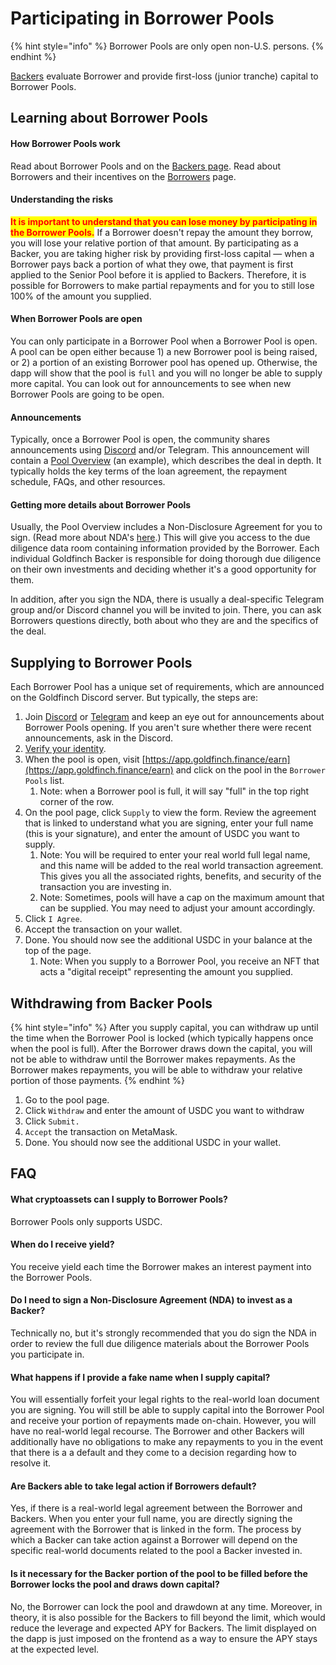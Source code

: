 # Participating in Borrower Pools

{% hint style="info" %}
Borrower Pools are only open non-U.S. persons.
{% endhint %}

[Backers](../protocol-mechanics/backers.md) evaluate Borrower and provide first-loss (junior tranche) capital to Borrower Pools.&#x20;

## Learning about Borrower Pools

#### How Borrower Pools work

Read about Borrower Pools and on the [Backers page](../protocol-mechanics/backers.md). Read about Borrowers and their incentives on the [Borrowers](../protocol-mechanics/borrowers.md) page.

#### Understanding the risks

<mark style="color:red;">**It is important to understand that you can lose money by participating in the Borrower Pools.**</mark> If a Borrower doesn't repay the amount they borrow, you will lose your relative portion of that amount. By participating as a Backer, you are taking higher risk by providing first-loss capital — when a Borrower pays back a portion of what they owe, that payment is first applied to the Senior Pool before it is applied to Backers. Therefore, it is possible for Borrowers to make partial repayments and for you to still lose 100% of the amount you supplied.

#### When Borrower Pools are open

You can only participate in a Borrower Pool when a Borrower Pool is open. A pool can be open either because 1) a new Borrower pool is being raised, or 2) a portion of an existing Borrower pool has opened up. Otherwise, the dapp will show that the pool is `full` and you will no longer be able to supply more capital. You can look out for announcements to see when new Borrower Pools are going to be open.

#### Announcements

Typically, once a Borrower Pool is open, the community shares announcements using [Discord](https://discord.com/invite/HVeaca3fN8) and/or Telegram. This announcement will contain a [Pool Overview](https://files.gitbook.com/v0/b/gitbook-x-prod.appspot.com/o/spaces%2F-MlGaVCGIXm8i0k0uhfS%2Fuploads%2FkuplVhYH6Lz4IlUCuXPT%2FSample\_Pool\_Overview.pdf?alt=media\&token=39f94f57-aa32-4e3b-8fdc-0117ad3cce37) (an example), which describes the deal in depth. It typically holds the key terms of the loan agreement, the repayment schedule, FAQs, and other resources.

#### **Getting more details about Borrower Pools**

Usually, the Pool Overview includes a Non-Disclosure Agreement for you to sign. (Read more about NDA's [here](https://www.investopedia.com/terms/n/nda.asp).) This will give you access to the due diligence data room containing information provided by the Borrower. Each individual Goldfinch Backer is responsible for doing thorough due diligence on their own investments and deciding whether it's a good opportunity for them.

In addition, after you sign the NDA, there is usually a deal-specific Telegram group and/or Discord channel you will be invited to join. There, you can ask Borrowers questions directly, both about who they are and the specifics of the deal.&#x20;

## Supplying to Borrower Pools

Each Borrower Pool has a unique set of requirements, which are announced on the Goldfinch Discord server. But typically, the steps are:

1. Join [Discord](https://discord.com/invite/HVeaca3fN8) or [Telegram](https://t.me/goldfinch\_finance) and keep an eye out for announcements about Borrower Pools opening. If you aren't sure whether there were recent announcements, ask in the Discord.
2. [Verify your identity](verifying-your-identity.md).
3. When the pool is open, visit [https://app.goldfinch.finance/earn](https://app.goldfinch.finance/earn) and click on the pool in the `Borrower Pools` list.&#x20;
   1. Note: when a Borrower pool is full, it will say "full" in the top right corner of the row.
4. On the pool page, click `Supply` to view the form. Review the agreement that is linked to understand what you are signing, enter your full name (this is your signature), and enter the amount of USDC you want to supply.
   1. Note: You will be required to enter your real world full legal name, and this name will be added to the real world transaction agreement. This gives you all the associated rights, benefits, and security of the transaction you are investing in.
   2. Note: Sometimes, pools will have a cap on the maximum amount that can be supplied. You may need to adjust your amount accordingly.
5. Click `I Agree`.
6. Accept the transaction on your wallet.
7. Done. You should now see the additional USDC in your balance at the top of the page.
   1. Note: When you supply to a Borrower Pool, you receive an NFT that acts a "digital receipt"  representing the amount you supplied.

## Withdrawing from Backer Pools

{% hint style="info" %}
After you supply capital, you can withdraw up until the time when the Borrower Pool is locked (which typically happens once when the pool is full). After the Borrower draws down the capital, you will not be able to withdraw until the Borrower makes repayments. As the Borrower makes repayments, you will be able to withdraw your relative portion of those payments.
{% endhint %}

1. Go to the pool page.
2. Click `Withdraw` and enter the amount of USDC you want to withdraw
3. Click `Submit.`
4. `Accept` the transaction on MetaMask.
5. Done. You should now see the additional USDC in your wallet.

## FAQ

#### **What cryptoassets can I supply to  Borrower Pools?**

Borrower Pools only supports USDC.

#### **When do I receive yield?**

You receive yield each time the Borrower makes an interest payment into the Borrower Pools.&#x20;

#### **Do I need to sign a Non-Disclosure Agreement (NDA) to invest as a Backer?**

Technically no, but it's strongly recommended that you do sign the NDA in order to review the full due diligence materials about the Borrower Pools you participate in.

#### **What happens if I provide a fake name when I supply capital?**

You will essentially forfeit your legal rights to the real-world loan document you are signing. You will still be able to supply capital into the Borrower Pool and receive your portion of repayments made on-chain. However, you will have no real-world legal recourse. The Borrower and other Backers will additionally have no obligations to make any repayments to you in the event that there is a a default and they come to a decision regarding how to resolve it.

#### **Are Backers able to take legal action if Borrowers default?**

Yes, if there is a real-world legal agreement between the Borrower and Backers. When you enter your full name, you are directly signing the agreement with the Borrower that is linked in the form. The process by which a Backer can take action against a Borrower will depend on the specific real-world documents related to the pool a Backer invested in.

#### Is it necessary for the Backer portion of the pool to be filled before the Borrower locks the pool and draws down capital?

No, the Borrower can lock the pool and drawdown at any time. Moreover, in theory, it is also possible for the Backers to fill beyond the limit, which would reduce the leverage and expected APY for Backers. The limit displayed on the dapp is just imposed on the frontend as a way to ensure the APY stays at the expected level.


